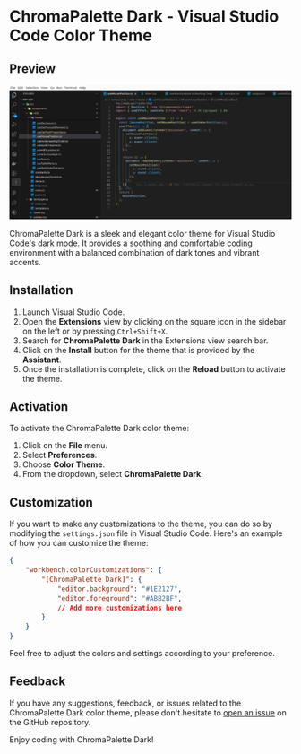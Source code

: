# ChromaPalette Dark - Visual Studio Code Color Theme

## Preview

![Preview](./preview.png)

ChromaPalette Dark is a sleek and elegant color theme for Visual Studio Code's dark mode. It provides a soothing and comfortable coding environment with a balanced combination of dark tones and vibrant accents.

## Installation

1. Launch Visual Studio Code.
2. Open the **Extensions** view by clicking on the square icon in the sidebar on the left or by pressing `Ctrl+Shift+X`.
3. Search for **ChromaPalette Dark** in the Extensions view search bar.
4. Click on the **Install** button for the theme that is provided by the **Assistant**.
5. Once the installation is complete, click on the **Reload** button to activate the theme.

## Activation

To activate the ChromaPalette Dark color theme:

1. Click on the **File** menu.
2. Select **Preferences**.
3. Choose **Color Theme**.
4. From the dropdown, select **ChromaPalette Dark**.

## Customization

If you want to make any customizations to the theme, you can do so by modifying the `settings.json` file in Visual Studio Code. Here's an example of how you can customize the theme:

```json
{
	"workbench.colorCustomizations": {
		"[ChromaPalette Dark]": {
			"editor.background": "#1E2127",
			"editor.foreground": "#ABB2BF",
			// Add more customizations here
		}
	}
}
```

Feel free to adjust the colors and settings according to your preference.

## Feedback

If you have any suggestions, feedback, or issues related to the ChromaPalette Dark color theme, please don't hesitate to [open an issue](https://github.com/Humed-Muhammad/ChromaPalette/issues) on the GitHub repository.

Enjoy coding with ChromaPalette Dark!